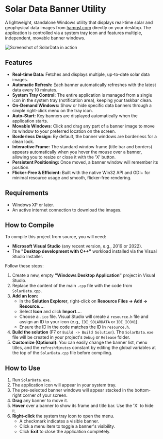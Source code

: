 # Solar Data Banner Utility

A lightweight, standalone Windows utility that displays real-time solar and geophysical data images from [hamqsl.com](https://www.hamqsl.com/solar.html) directly on your desktop. The application is controlled via a system tray icon and features multiple, independent, movable banner windows.

![Screenshot of SolarData in action]([https://i.imgur.com/4qG4hJz.png](https://imgur.com/a/LqgipAi))

## Features

*   **Real-time Data:** Fetches and displays multiple, up-to-date solar data images.
*   **Automatic Refresh:** Each banner automatically refreshes with the latest data every 10 minutes.
*   **System Tray Control:** The entire application is managed from a single icon in the system tray (notification area), keeping your taskbar clean.
*   **On-Demand Windows:** Show or hide specific data banners through a simple right-click menu on the tray icon.
*   **Auto-Start:** Key banners are displayed automatically when the application starts.
*   **Movable Windows:** Click and drag any part of a banner image to move its window to your preferred location on the screen.
*   **Borderless Design:** By default, the banner windows are borderless for a clean look.
*   **Interactive Frame:** The standard window frame (title bar and borders) appears automatically when you hover the mouse over a banner, allowing you to resize or close it with the 'X' button.
*   **Persistent Positioning:** Once moved, a banner window will remember its position.
*   **Flicker-Free & Efficient:** Built with the native Win32 API and GDI+ for minimal resource usage and smooth, flicker-free rendering.

## Requirements

*   Windows XP or later.
*   An active internet connection to download the images.

## How to Compile

To compile this project from source, you will need:

*   **Microsoft Visual Studio** (any recent version, e.g., 2019 or 2022).
*   The **"Desktop development with C++"** workload installed via the Visual Studio Installer.

Follow these steps:
1.  Create a new, empty **"Windows Desktop Application"** project in Visual Studio.
2.  Replace the content of the main `.cpp` file with the code from `SolarData.cpp`.
3.  **Add an Icon:**
    *   In the **Solution Explorer**, right-click on **Resource Files -> Add -> Resource...**.
    *   Select **Icon** and click **Import...**.
    *   Choose a `.ico` file. Visual Studio will create a `resource.h` file and assign an ID to your icon (e.g., `IDI_SOLARDATA` or `IDI_ICON1`).
    *   Ensure the ID in the code matches the ID in `resource.h`.
4.  **Build the solution** (F7 or `Build -> Build Solution`). The `SolarData.exe` file will be created in your project's `Debug` or `Release` folder.
5.  **Customize (Optional):** You can easily change the banner list, menu titles, and the `refreshMinutes` constant by editing the global variables at the top of the `SolarData.cpp` file before compiling.

## How to Use

1.  Run `SolarData.exe`.
2.  The application icon will appear in your system tray.
3.  The pre-selected banner windows will appear stacked in the bottom-right corner of your screen.
4.  **Drag** any banner to move it.
5.  **Hover** over a banner to show its frame and title bar. Use the 'X' to hide it.
6.  **Right-click** the system tray icon to open the menu.
    *   A checkmark indicates a visible banner.
    *   Click a menu item to toggle a banner's visibility.
    *   Click **Exit** to close the application completely.
